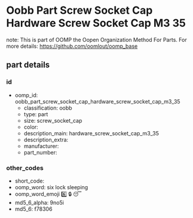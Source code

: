 # Oobb Part Screw Socket Cap Hardware Screw Socket Cap M3 35  

note: This is part of OOMP the Oopen Organization Method For Parts. For more details: https://github.com/oomlout/oomp_base

##  part details





### id
* oomp_id: oobb_part_screw_socket_cap_hardware_screw_socket_cap_m3_35
  * classification: oobb
  * type: part
  * size: screw_socket_cap
  * color: 
  * description_main: hardware_screw_socket_cap_m3_35
  * description_extra: 
  * manufacturer: 
  * part_number: 

### other_codes
* short_code: 
* oomp_word: six lock sleeping
* oomp_word_emoji :six: :lock: :sleeping:
* md5_6_alpha: 9no5i
* md5_6: f78306